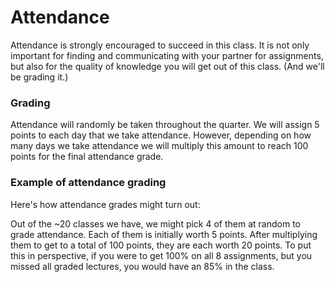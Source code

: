 # Attendance

Attendance is strongly encouraged to succeed in this class. It is not only important for finding and communicating with your partner for assignments, but also for the quality of knowledge you will get out of this class. (And we'll be grading it.)

### Grading

Attendance will randomly be taken throughout the quarter. We will assign 5 points to each day that we take attendance. However, depending on how many days we take attendance we will multiply this amount to reach 100 points for the final attendance grade.

### Example of attendance grading

Here's how attendance grades might turn out:

Out of the ~20 classes we have, we might pick 4 of them at random to grade attendance. Each of them is initially worth 5 points. After multiplying them to get to a total of 100 points, they are each worth 20 points. To put this in perspective, if you were to get 100% on all 8 assignments, but you missed all graded lectures, you would have an 85% in the class.
